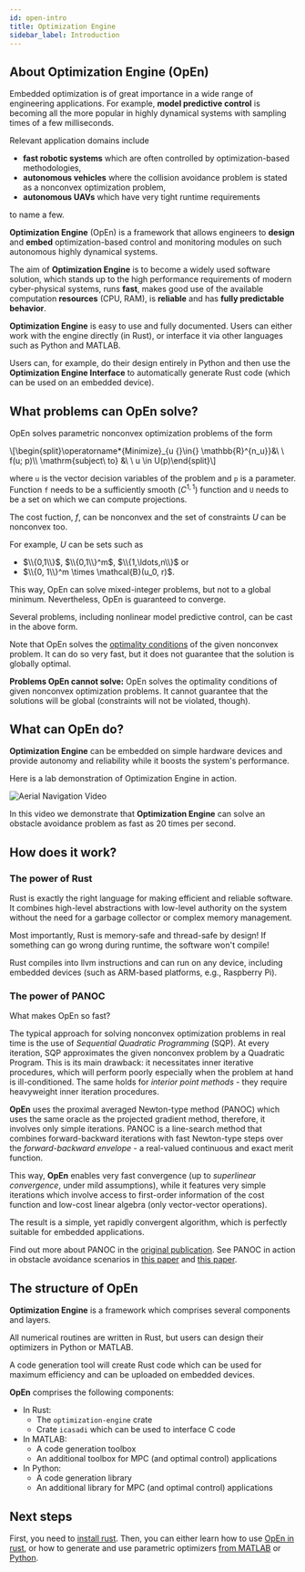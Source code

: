 ```yaml
---
id: open-intro
title: Optimization Engine
sidebar_label: Introduction
---
```


<script type="text/x-mathjax-config">MathJax.Hub.Config({tex2jax: {inlineMath: [['$','$'], ['\\(','\\)']]}});</script>
<script type="text/javascript" src="https://cdn.mathjax.org/mathjax/latest/MathJax.js?config=TeX-AMS-MML_HTMLorMML"></script>

## About Optimization Engine (OpEn)

Embedded optimization is of great importance in a wide range of engineering applications. For example, **model predictive control** is becoming all the more popular in highly dynamical systems with sampling times of a few milliseconds. 

Relevant application domains include

- **fast robotic systems** which are often controlled by optimization-based methodologies,
- **autonomous vehicles** where the collision avoidance problem is stated as a nonconvex optimization problem,
- **autonomous UAVs** which have very tight runtime requirements

to name a few.

**Optimization Engine** (OpEn) is a framework that allows engineers to **design** and **embed** optimization-based control and monitoring modules on such autonomous highly dynamical systems.

The aim of **Optimization Engine** is to become a widely used software solution, which stands up to the high performance requirements of modern cyber-physical systems, runs **fast**, makes good use of the available computation **resources** (CPU, RAM), is **reliable** and has **fully predictable behavior**.

**Optimization Engine** is easy to use and fully documented. Users can either work with the engine directly (in Rust), or interface it via other languages such as Python and MATLAB.

Users can, for example, do their design entirely in Python and then use the **Optimization Engine Interface** to automatically generate Rust code (which can be used on an embedded device).


## What problems can OpEn solve?

OpEn solves parametric nonconvex optimization problems of the form

<div class="math">
\[\begin{split}\operatorname*{Minimize}_{u {}\in{} \mathbb{R}^{n_u}}&amp;\ \ f(u; p)\\
\mathrm{subject\ to} &amp;\ \ u \in U(p)\end{split}\]</div>

where `u` is the vector decision variables of the problem and `p` is a parameter. Function `f` needs to be a sufficiently smooth ($C^{1,1}$) function and `U` needs to be a set on which we can compute projections. 

The cost fuction, $f$, can be nonconvex and the set of constraints $U$ can be nonconvex too. 

For example, $U$ can be sets such as  

- $\\{0,1\\}$, $\\{0,1\\}^m$, $\\{1,\ldots,n\\}$ or 
- $\\{0, 1\\}^m \times \mathcal{B}(u_0, r)$. 

This way, OpEn can solve mixed-integer problems, but not to a global minimum. Nevertheless, OpEn is guaranteed to converge.

Several problems, including nonlinear model predictive control, can be cast in the above form. 

Note that OpEn solves the [optimality conditions](https://arxiv.org/pdf/1709.06487.pdf) of the given nonconvex problem. It can do so very fast, but it does not guarantee that the solution is globally optimal.


**Problems OpEn cannot solve:** OpEn solves the optimality conditions of given nonconvex optimization problems. It cannot guarantee that the solutions will be global (constraints will not be violated, though). 

## What can OpEn do?
**Optimization Engine** can be embedded on simple hardware devices and provide autonomy and reliability while it boosts the system's performance. 

Here is a lab demonstration of Optimization Engine in action. 

![Aerial Navigation Video](/optimization-engine/img/e8f236af8d38.gif)



In this video we demonstrate that **Optimization Engine** can solve an obstacle avoidance problem as fast as 20 times per second.


## How does it work?

### The power of Rust

Rust is exactly the right language for making efficient and reliable software. It combines high-level abstractions with low-level authority on the system without the need for a garbage collector or complex memory management. 

Most importantly, Rust is memory-safe and thread-safe by design! If something can go wrong during runtime, the software won't compile!

Rust compiles into llvm instructions and can run on any device, including embedded devices (such as ARM-based platforms, e.g., Raspberry Pi).


### The power of PANOC
What makes OpEn so fast?

The typical approach for solving nonconvex optimization problems in real time is the use of *Sequential Quadratic Programming* (SQP). At every iteration, SQP approximates the given nonconvex problem by a Quadratic Program. This is its main drawback: it necessitates inner iterative procedures, which will perform poorly especially when the problem at hand is ill-conditioned. The same holds for *interior point methods* - they require heavyweight inner iteration procedures.

**OpEn** uses the proximal averaged Newton-type method (PANOC) which uses the same oracle as the projected gradient method, therefore, it involves only simple iterations. PANOC is a line-search method that combines forward-backward iterations with fast Newton-type steps over the *forward-backward envelope* - a real-valued continuous and exact merit function. 

This way, **OpEn** enables very fast convergence (up to *superlinear convergence*, under mild assumptions), while it features very simple iterations which involve access to first-order information of the cost function and low-cost linear algebra (only vector-vector operations).

The result is a simple, yet rapidly convergent algorithm, which is perfectly suitable for embedded applications.

Find out more about PANOC in the [original publication](https://arxiv.org/pdf/1709.06487.pdf). See PANOC in action in obstacle avoidance scenarios in [this paper](https://core.ac.uk/download/pdf/153430972.pdf) and [this paper](https://arxiv.org/pdf/1812.04755.pdf).

## The structure of OpEn
**Optimization Engine** is a framework which comprises several components and layers.

All numerical routines are written in Rust, but users can design their optimizers in Python or MATLAB.

A code generation tool will create Rust code which can be used for maximum efficiency and can be uploaded on embedded devices.

**OpEn** comprises the following components:

- In Rust:
    - The `optimization-engine` crate
    - Crate `icasadi` which can be used to interface C code
- In MATLAB:
    - A code generation toolbox
    - An additional toolbox for MPC (and optimal control) applications
- In Python:
    - A code generation library
    - An additional library for MPC (and optimal control) applications

## Next steps
First, you need to [install rust](./installation). Then, you can either learn how to use [OpEn in rust](./openrust), or how to generate and use parametric optimizers [from MATLAB](./matlab-interface) or [Python](./python-interface).
